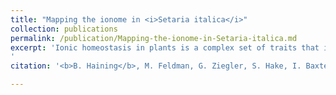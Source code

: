```yaml
---
title: "Mapping the ionome in <i>Setaria italica</i>"
collection: publications
permalink: /publication/Mapping-the-ionome-in-Setaria-italica.md
excerpt: 'Ionic homeostasis in plants is a complex set of traits that is essential for plant growth, survival and seed production. An understanding of the genetic architecture underlying the ionome is therefore vital for breeding efforts. To identify regions of the genome associated with ionic homeostasis in the <i>Setaria </i>species complex, QTL mapping was performed on a RIL population resulting from the interspecific cross between <i>S. viridis</i> and <i>S. italica</i>. The population was subjected to treatments which assayed the effects of planting density and water availability. The flag leaves of these plants were then harvested and subjected to ICP-MS to assay their ionomic content. These phenotypic data were then used to map the regions of the genome that are associated with alterations in the ionome of the species complex. Further mapping was performed using the rotated loadings of principal components analyses which were performed on the phenotypic data resulting from the initial grow-outs. A total of 200 QTL were identified. Multiple concentrated regions of QTL were identified that overlapped with regions previously identified as important for the trait of water use efficiency.
'
citation: '<b>B. Haining</b>, M. Feldman, G. Ziegler, S. Hake, I. Baxter. &quot;Mapping the ionome in Setaria Italica.&quot;  <i>In preparation.</i>'

---
```

